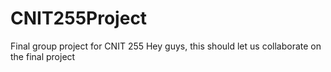 # CNIT255Project
Final group project for CNIT 255
Hey guys, this should let us collaborate on the final project
